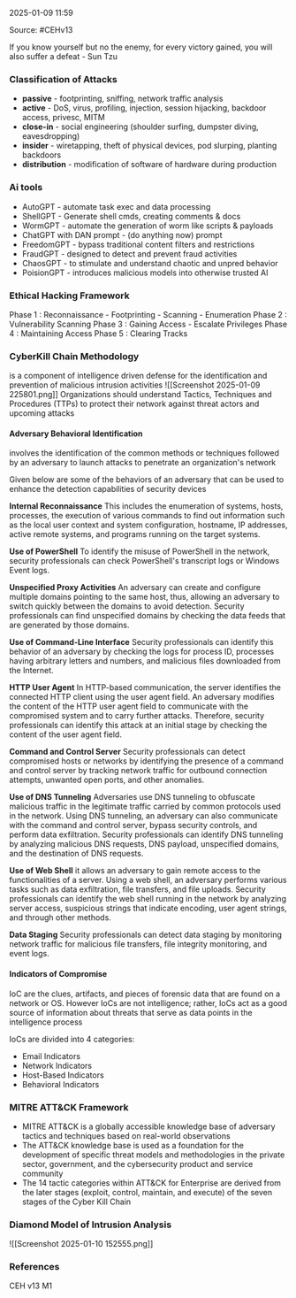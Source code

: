 
2025-01-09 11:59

Source: #CEHv13

If you know yourself but no the enemy, for every victory gained, you will also suffer a defeat - Sun Tzu

### Classification of Attacks

- **passive** - footprinting, sniffing, network traffic analysis
- **active** - DoS, virus, profiling, injection, session hijacking, backdoor access, privesc, MITM
- **close-in** - social engineering (shoulder surfing, dumpster diving, eavesdropping) 
- **insider** - wiretapping, theft of physical devices, pod slurping, planting backdoors
- **distribution** - modification of software of hardware during production 

### Ai tools

- AutoGPT - automate task exec and data processing 
- ShellGPT - Generate shell cmds, creating comments & docs 
- WormGPT - automate the generation of worm like scripts & payloads
- ChatGPT with DAN prompt - (do anything now) prompt
- FreedomGPT - bypass traditional content filters and restrictions 
- FraudGPT - designed to detect and prevent fraud activities  
- ChaosGPT - to stimulate and understand chaotic and unpred behavior
- PoisionGPT - introduces malicious models into otherwise trusted AI
### Ethical Hacking Framework

Phase 1 : Reconnaissance - Footprinting - Scanning - Enumeration
Phase 2 : Vulnerability Scanning 
Phase 3 : Gaining Access - Escalate Privileges
Phase 4 : Maintaining Access 
Phase 5 : Clearing Tracks

### CyberKill Chain Methodology

is a component of intelligence driven defense for the identification and prevention of malicious intrusion activities
![[Screenshot 2025-01-09 225801.png]]
Organizations should understand Tactics, Techniques and Procedures (TTPs) to protect their network against threat actors and upcoming attacks
#### Adversary Behavioral Identification 
involves the identification of the common methods or techniques followed by an adversary to launch attacks to penetrate an organization's network

Given below are some of the behaviors of an adversary that can be used to enhance the detection capabilities of security devices

**Internal Reconnaissance**
	This includes the enumeration of systems, hosts, processes, the execution of various commands to find out information such as the local user context and system configuration, hostname, IP addresses, active remote systems, and programs running on the target systems. 

**Use of PowerShell** 
	To identify the misuse of PowerShell in the network, security professionals can check PowerShell's transcript logs or Windows Event logs. 

**Unspecified Proxy Activities** 
	An adversary can create and configure multiple domains pointing to the same host, thus, allowing an adversary to switch quickly between the domains to avoid detection. Security professionals can find unspecified domains by checking the data feeds that are generated by those domains.

**Use of Command-Line Interface** 
	Security professionals can identify this behavior of an adversary by checking the logs for process ID, processes having arbitrary letters and numbers, and malicious files downloaded from the Internet.

**HTTP User Agent** 
	In HTTP-based communication, the server identifies the connected HTTP client using the user agent field. An adversary modifies the content of the HTTP user agent field to communicate with the compromised system and to carry further attacks. Therefore, security professionals can identify this attack at an initial stage by checking the content of the user agent field. 
	
**Command and Control Server** 
	 Security professionals can detect compromised hosts or networks by identifying the presence of a command and control server by tracking network traffic for outbound connection attempts, unwanted open ports, and other anomalies. 
	
**Use of DNS Tunneling** 
	Adversaries use DNS tunneling to obfuscate malicious traffic in the legitimate traffic carried by common protocols used in the network. Using DNS tunneling, an adversary can also communicate with the command and control server, bypass security controls, and perform data exfiltration. Security professionals can identify DNS tunneling by analyzing malicious DNS requests, DNS payload, unspecified domains, and the destination of DNS requests. 
	
**Use of Web Shell** 
	 it allows an adversary to gain remote access to the functionalities of a server. Using a web shell, an adversary performs various tasks such as data exfiltration, file transfers, and file uploads. Security professionals can identify the web shell running in the network by analyzing server access, suspicious strings that indicate encoding, user agent strings, and through other methods.

**Data Staging** 
	Security professionals can detect data staging by monitoring network traffic for malicious file transfers, file integrity monitoring, and event logs.
#### Indicators of Compromise 

IoC are the clues, artifacts, and pieces of forensic data that are found on a network or OS.
However IoCs are not intelligence; rather, IoCs act as a good source of information about threats that serve as data points in the intelligence process 

IoCs are divided into 4 categories:
- Email Indicators
- Network Indicators
- Host-Based Indicators
- Behavioral Indicators
### MITRE ATT&CK Framework

- MITRE ATT&CK is a globally accessible knowledge base of adversary tactics and techniques based on real-world observations 
- The ATT&CK knowledge base is used as a foundation for the development of specific threat models and methodologies in the private sector, government, and the cybersecurity product and service community 
- The 14 tactic categories within ATT&CK for Enterprise are derived from the later stages (exploit, control, maintain, and execute) of the seven stages of the Cyber Kill Chain
### Diamond Model of Intrusion Analysis

![[Screenshot 2025-01-10 152555.png]]


### References
CEH v13 M1